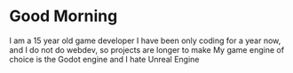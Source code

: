 # Good Morning

I am a 15 year old game developer 
I have been only coding for a year now, and I do not do webdev, so projects are longer to make
My game engine of choice is the Godot engine and I hate Unreal Engine

